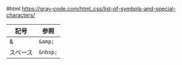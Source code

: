 #html 
https://gray-code.com/html_css/list-of-symbols-and-special-characters/

|記号|参照|
|-|-|
|&|`&amp;`|
|スペース|`&nbsp;`|
